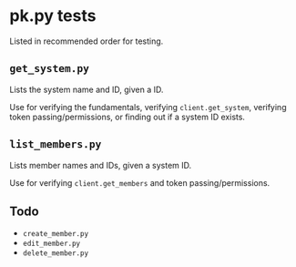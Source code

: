 
# pk.py tests

Listed in recommended order for testing.

## ``get_system.py``

Lists the system name and ID, given a ID.

Use for verifying the fundamentals, verifying `client.get_system`, verifying token passing/permissions, or finding out if a system ID exists.

## `list_members.py`

Lists member names and IDs, given a system ID.

Use for verifying `client.get_members` and token passing/permissions.

## Todo

* `create_member.py`
* `edit_member.py`
* `delete_member.py`